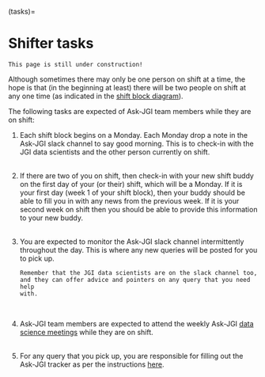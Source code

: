 (tasks)=
# Shifter tasks

```{note}
This page is still under construction!
```
Although sometimes there may only be one person on shift at a time,
the hope is that (in the beginning at least) there will be two people
on shift at any one time (as indicated in the [shift block
diagram](diagram)). 

The following tasks are expected of Ask-JGI team members while they
are on shift:

1. Each shift block begins on a Monday. Each Monday drop a note in
the Ask-JGI slack channel to say good morning. This is to check-in
with the JGI data scientists and the other person currently on shift. </br></br>

2. If there are two of you on shift, then check-in with your new shift
buddy on the first day of your (or their) shift, which will be a
Monday. If it is your first day (week 1 of your shift block), then your buddy should be able to
fill you in with any news from the previous week. If it is your second
week on shift then you should be able to provide this information to
your new buddy. </br></br>
3. You are expected to monitor the Ask-JGI slack channel
   intermittently throughout the day. This is where any new queries
   will be posted for you to pick up.
   ```{tip}
   Remember that the JGI data scientists are on the slack channel too,
   and they can offer advice and pointers on any query that you need help
   with.
   ```
   </br>
4. Ask-JGI team members are expected to attend the weekly Ask-JGI
[data science meetings](meetings) while they are on shift.
</br></br>
5. For any query that you pick up, you are responsible for filling out
   the Ask-JGI tracker as per the instructions [here](filler).

